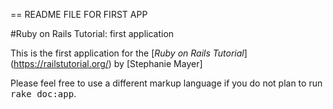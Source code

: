 == README FILE FOR FIRST APP

#Ruby on Rails Tutorial: first application

This is the first application for the [*Ruby on Rails Tutorial*] (https://railstutorial.org/)
by [Stephanie Mayer]


Please feel free to use a different markup language if you do not plan to run
<tt>rake doc:app</tt>.
